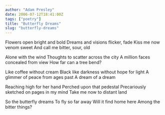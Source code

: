```yaml
---
author: "Adam Presley"
date: 2006-07-12T18:41:00Z
tags: ["poetry"]
title: "Butterfly Dreams"
slug: "butterfly-dreams"
---
```


Flowers open bright and bold
Dreams and visions flicker, fade
Kiss me now venom sweet
And call me bitter, sour, old

Alone with the wind
Thoughts to scatter across the city
A million faces concealed from view
How far can a tree bend?

Like coffee without cream
Black like darkness without hope for light
A glimmer of peace from ages past
A dream of a dream

Reaching high for her hand
Perched upon that pedestal
Precariously sketched on pages in my mind
Take me now to distant land

So the butterfly dreams
To fly so far away
Will it find home here
Among the bitter things?
